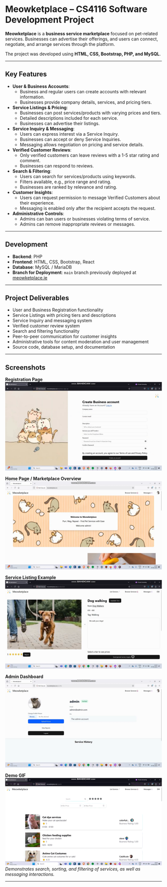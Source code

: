 # Meowketplace – CS4116 Software Development Project

**Meowketplace** is a **business service marketplace** focused on pet-related services. Businesses can advertise their offerings, and users can connect, negotiate, and arrange services through the platform.  

The project was developed using **HTML, CSS, Bootstrap, PHP, and MySQL**.  

---

## Key Features

- **User & Business Accounts**:  
  - Business and regular users can create accounts with relevant information.  
  - Businesses provide company details, services, and pricing tiers.  
- **Service Listings & Pricing**:  
  - Businesses can post services/products with varying prices and tiers.  
  - Detailed descriptions included for each service.  
  - Businesses can advertise their listings.  
- **Service Inquiry & Messaging**:  
  - Users can express interest via a Service Inquiry.  
  - Businesses can accept or deny Service Inquiries.  
  - Messaging allows negotiation on pricing and service details.  
- **Verified Customer Reviews**:  
  - Only verified customers can leave reviews with a 1-5 star rating and comment.  
  - Businesses can respond to reviews.  
- **Search & Filtering**:  
  - Users can search for services/products using keywords.  
  - Filters available, e.g., price range and rating.  
  - Businesses are ranked by relevance and rating.  
- **Customer Insights**:  
  - Users can request permission to message Verified Customers about their experience.  
  - Messaging is enabled only after the recipient accepts the request.  
- **Administrative Controls**:  
  - Admins can ban users or businesses violating terms of service.  
  - Admins can remove inappropriate reviews or messages.  

---

## Development

- **Backend**: PHP  
- **Frontend**: HTML, CSS, Bootstrap, React  
- **Database**: MySQL / MariaDB  
- **Branch for Deployment**: `main` branch previously deployed at [meowketplace.ie](http://meowketplace.ie)  

---

## Project Deliverables

- User and Business Registration functionality  
- Service Listings with pricing tiers and descriptions  
- Service Inquiry and messaging system  
- Verified customer review system  
- Search and filtering functionality  
- Peer-to-peer communication for customer insights  
- Administrative tools for content moderation and user management  
- Source code, database setup, and documentation  

---

## Screenshots

**Registration Page**  
![Registration Page](images/meowketplace-register-screenshot.png)  

**Home Page / Marketplace Overview**  
![Home Page](images/meowketplace-home-screenshot.png)  

**Service Listing Example**  
![Service Listing](images/meowketplace-service-screenshot.png)  

**Admin Dashboard**  
![Admin Page](images/meowketplace-admin-screenshot.png)  

**Demo GIF**  
![Demo GIF](images/meowketplace.gif)
*Demonstrates search, sorting, and filtering of services, as well as messaging interactions.*  

---
